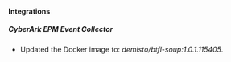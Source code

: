 
#### Integrations

##### CyberArk EPM Event Collector


- Updated the Docker image to: *demisto/btfl-soup:1.0.1.115405*.
